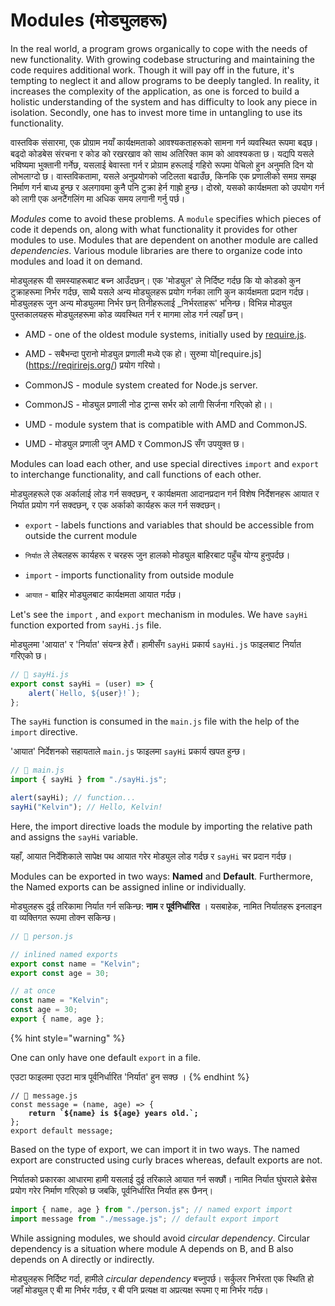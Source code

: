 # Modules (मोड्युलहरू)

In the real world, a program grows organically to cope with the needs of new functionality. With growing codebase structuring and maintaining the code requires additional work. Though it will pay off in the future, it's tempting to neglect it and allow programs to be deeply tangled. In reality, it increases the complexity of the application, as one is forced to build a holistic understanding of the system and has difficulty to look any piece in isolation. Secondly, one has to invest more time in untangling to use its functionality.

वास्तविक संसारमा, एक प्रोग्राम नयाँ कार्यक्षमताको आवश्यकताहरूको सामना गर्न व्यवस्थित रूपमा बढ्छ। बढ्दो कोडबेस संरचना र कोड को रखरखाव को साथ अतिरिक्त काम को आवश्यकता छ। यद्यपि यसले भविष्यमा भुक्तानी गर्नेछ, यसलाई बेवास्ता गर्न र प्रोग्राम हरूलाई गहिरो रूपमा पेचिलो हुन अनुमति दिन यो लोभलाग्दो छ। वास्तविकतामा, यसले अनुप्रयोगको जटिलता बढाउँछ, किनकि एक प्रणालीको समग्र समझ निर्माण गर्न बाध्य हुन्छ र अलगावमा कुनै पनि टुक्रा हेर्न गाह्रो हुन्छ। दोस्रो, यसको कार्यक्षमता को उपयोग गर्न को लागी एक अनटैंगलिंग मा अधिक समय लगानी गर्नु पर्छ।

_Modules_ come to avoid these problems. A `module` specifies which pieces of code it depends on, along with what functionality it provides for other modules to use. Modules that are dependent on another module are called _dependencies_. Various module libraries are there to organize code into modules and load it on demand.

मोड्युलहरू यी समस्याहरूबाट बच्न आउँदछन्। एक 'मोड्युल' ले निर्दिष्ट गर्दछ कि यो कोडको कुन टुक्राहरूमा निर्भर गर्दछ, साथै यसले अन्य मोड्युलहरू प्रयोग गर्नका लागि कुन कार्यक्षमता प्रदान गर्दछ। मोड्युलहरू जुन अन्य मोड्युलमा निर्भर छन् तिनीहरूलाई \_निर्भरताहरू' भनिन्छ। विभिन्न मोड्युल पुस्तकालयहरू मोड्युलहरूमा कोड व्यवस्थित गर्न र मागमा लोड गर्न त्यहाँ छन्।

- AMD - one of the oldest module systems, initially used by [require.js](https://requirejs.org/).

- AMD - सबैभन्दा पुरानो मोड्युल प्रणाली मध्ये एक हो। सुरुमा यो[require.js] (<https://reqirirejs.org/>) प्रयोग गरियो।
- CommonJS - module system created for Node.js server.

- CommonJS - मोड्युल प्रणाली नोड ट्रान्स सर्भर को लागी सिर्जना गरिएको हो।।
- UMD - module system that is compatible with AMD and CommonJS.

- UMD - मोड्युल प्रणाली जुन AMD र CommonJS सँग उपयुक्त छ।

Modules can load each other, and use special directives `import` and `export` to interchange functionality, and call functions of each other.

मोड्युलहरूले एक अर्कालाई लोड गर्न सक्दछन्, र कार्यक्षमता आदानप्रदान गर्न विशेष निर्देशनहरू आयात र निर्यात प्रयोग गर्न सक्दछन्, र एक अर्काको कार्यहरू कल गर्न सक्दछन्।

- `export` - labels functions and variables that should be accessible from outside the current module

- `निर्यात` ले लेबलहरू कार्यहरू र चरहरू जुन हालको मोड्युल बाहिरबाट पहुँच योग्य हुनुपर्दछ।
- `import` - imports functionality from outside module

- `आयात` - बाहिर मोड्युलबाट कार्यक्षमता आयात गर्दछ।

Let's see the `import` , and `export` mechanism in modules. We have `sayHi` function exported from `sayHi.js` file.

मोड्युलमा 'आयात' र 'निर्यात' संयन्त्र हेरौं। हामीसँग `sayHi` प्रकार्य `sayHi.js` फाइलबाट निर्यात गरिएको छ।

```javascript
// 📁 sayHi.js
export const sayHi = (user) => {
	alert(`Hello, ${user}!`);
};
```

The `sayHi` function is consumed in the `main.js` file with the help of the `import` directive.

'आयात' निर्देशनको सहायताले `main.js` फाइलमा `sayHi` प्रकार्य खपत हुन्छ।

```javascript
// 📁 main.js
import { sayHi } from "./sayHi.js";

alert(sayHi); // function...
sayHi("Kelvin"); // Hello, Kelvin!
```

Here, the import directive loads the module by importing the relative path and assigns the `sayHi` variable.

यहाँ, आयात निर्देशिकाले सापेक्ष पथ आयात गरेर मोड्युल लोड गर्दछ र `sayHi` चर प्रदान गर्दछ।

Modules can be exported in two ways: **Named** and **Default**. Furthermore, the Named exports can be assigned inline or individually.

मोड्युलहरू दुई तरिकामा निर्यात गर्न सकिन्छ: **नाम** र **पूर्वनिर्धारित** । यसबाहेक, नामित निर्यातहरू इनलाइन वा व्यक्तिगत रूपमा तोक्न सकिन्छ।

```javascript
// 📁 person.js

// inlined named exports
export const name = "Kelvin";
export const age = 30;

// at once
const name = "Kelvin";
const age = 30;
export { name, age };
```

{% hint style="warning" %}

One can only have one default `export` in a file.

एउटा फाइलमा एउटा मात्र पूर्वनिर्धारित 'निर्यात' हुन सक्छ ।
{% endhint %}

<pre class="language-javascript"><code class="lang-javascript">// 📁 message.js
const message = (name, age) => {
<strong>    return `${name} is ${age} years old.`;
</strong>};
export default message;
</code></pre>

Based on the type of export, we can import it in two ways. The named export are constructed using curly braces whereas, default exports are not.

निर्यातको प्रकारका आधारमा हामी यसलाई दुई तरिकाले आयात गर्न सक्छौं। नामित निर्यात घुंघराले ब्रेसेस प्रयोग गरेर निर्माण गरिएको छ जबकि, पूर्वनिर्धारित निर्यात हरू छैनन्।

```javascript
import { name, age } from "./person.js"; // named export import
import message from "./message.js"; // default export import
```

While assigning modules, we should avoid _circular dependency_. Circular dependency is a situation where module A depends on B, and B also depends on A directly or indirectly.

मोड्युलहरू निर्दिष्ट गर्दा, हामीले _circular dependency_ बच्नुपर्छ। सर्कुलर निर्भरता एक स्थिति हो जहाँ मोड्युल ए बी मा निर्भर गर्दछ, र बी पनि प्रत्यक्ष वा अप्रत्यक्ष रूपमा ए मा निर्भर गर्दछ।
